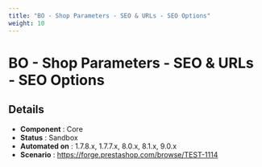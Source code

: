 ```yaml
---
title: "BO - Shop Parameters - SEO & URLs - SEO Options"
weight: 10
---
```


# BO - Shop Parameters - SEO & URLs - SEO Options
## Details
* **Component** : Core
* **Status** : Sandbox
* **Automated on** : 1.7.8.x, 1.7.7.x, 8.0.x, 8.1.x, 9.0.x
* **Scenario** : https://forge.prestashop.com/browse/TEST-1114


